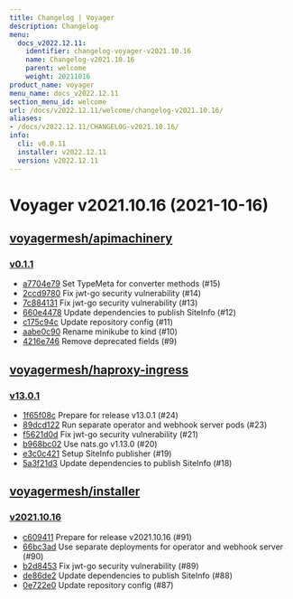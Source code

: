 ```yaml
---
title: Changelog | Voyager
description: Changelog
menu:
  docs_v2022.12.11:
    identifier: changelog-voyager-v2021.10.16
    name: Changelog-v2021.10.16
    parent: welcome
    weight: 20211016
product_name: voyager
menu_name: docs_v2022.12.11
section_menu_id: welcome
url: /docs/v2022.12.11/welcome/changelog-v2021.10.16/
aliases:
- /docs/v2022.12.11/CHANGELOG-v2021.10.16/
info:
  cli: v0.0.11
  installer: v2022.12.11
  version: v2022.12.11
---
```


# Voyager v2021.10.16 (2021-10-16)


## [voyagermesh/apimachinery](https://github.com/voyagermesh/apimachinery)

### [v0.1.1](https://github.com/voyagermesh/apimachinery/releases/tag/v0.1.1)

- [a7704e79](https://github.com/voyagermesh/apimachinery/commit/a7704e79) Set TypeMeta for converter methods (#15)
- [2ccd9780](https://github.com/voyagermesh/apimachinery/commit/2ccd9780) Fix jwt-go security vulnerability (#14)
- [7c884131](https://github.com/voyagermesh/apimachinery/commit/7c884131) Fix jwt-go security vulnerability (#13)
- [660e4478](https://github.com/voyagermesh/apimachinery/commit/660e4478) Update dependencies to publish SiteInfo (#12)
- [c175c94c](https://github.com/voyagermesh/apimachinery/commit/c175c94c) Update repository config (#11)
- [aabe0c90](https://github.com/voyagermesh/apimachinery/commit/aabe0c90) Rename minikube to kind (#10)
- [4216e746](https://github.com/voyagermesh/apimachinery/commit/4216e746) Remove deprecated fields (#9)



## [voyagermesh/haproxy-ingress](https://github.com/voyagermesh/haproxy-ingress)

### [v13.0.1](https://github.com/voyagermesh/haproxy-ingress/releases/tag/v13.0.1)

- [1f65f08c](https://github.com/voyagermesh/haproxy-ingress/commit/1f65f08c) Prepare for release v13.0.1 (#24)
- [89dcd122](https://github.com/voyagermesh/haproxy-ingress/commit/89dcd122) Run separate operator and webhook server pods (#23)
- [f5621d0d](https://github.com/voyagermesh/haproxy-ingress/commit/f5621d0d) Fix jwt-go security vulnerability (#21)
- [b968bc02](https://github.com/voyagermesh/haproxy-ingress/commit/b968bc02) Use nats.go v1.13.0 (#20)
- [e3c0c421](https://github.com/voyagermesh/haproxy-ingress/commit/e3c0c421) Setup SiteInfo publisher (#19)
- [5a3f21d3](https://github.com/voyagermesh/haproxy-ingress/commit/5a3f21d3) Update dependencies to publish SiteInfo (#18)



## [voyagermesh/installer](https://github.com/voyagermesh/installer)

### [v2021.10.16](https://github.com/voyagermesh/installer/releases/tag/v2021.10.16)

- [c609411](https://github.com/voyagermesh/installer/commit/c609411) Prepare for release v2021.10.16 (#91)
- [66bc3ad](https://github.com/voyagermesh/installer/commit/66bc3ad) Use separate deployments for operator and webhook server (#90)
- [b2d8453](https://github.com/voyagermesh/installer/commit/b2d8453) Fix jwt-go security vulnerability (#89)
- [de86de2](https://github.com/voyagermesh/installer/commit/de86de2) Update dependencies to publish SiteInfo (#88)
- [0e722e0](https://github.com/voyagermesh/installer/commit/0e722e0) Update repository config (#87)




